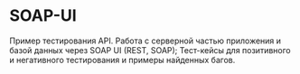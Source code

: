 # SOAP-UI
Пример тестирования API.
Работа с серверной частью приложения и базой данных через SOAP UI (REST, SOAP);
Тест-кейсы для позитивного и негативного тестирования и примеры найденных багов.
